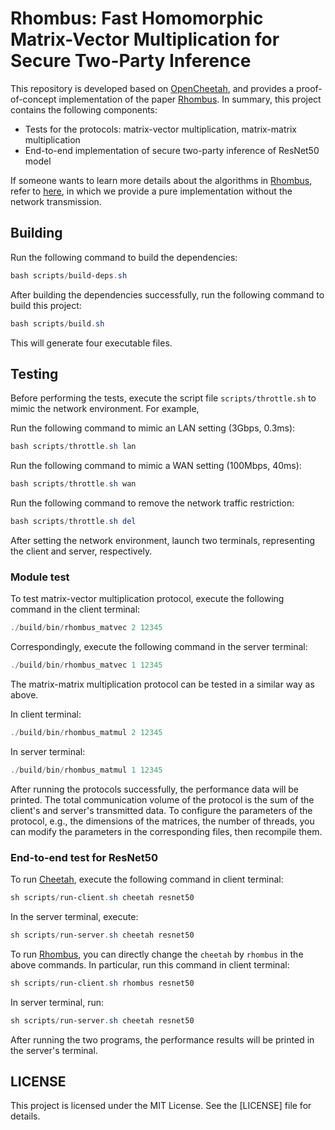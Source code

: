 # Rhombus: Fast Homomorphic Matrix-Vector Multiplication for Secure Two-Party Inference

This repository is developed based on [OpenCheetah](https://github.com/Alibaba-Gemini-Lab/OpenCheetah), and provides a proof-of-concept implementation of the paper [Rhombus](https://eprint.iacr.org/2024/1611.pdf). In summary, this project contains the following components:

- Tests for the protocols: matrix-vector multiplication, matrix-matrix multiplication
- End-to-end implementation of secure two-party inference of ResNet50 model

If someone wants to learn more details about the algorithms in [Rhombus](https://eprint.iacr.org/2024/1611.pdf), refer to [here](https://github.com/2646jx/Rhombus), in which we provide a pure implementation without the network transmission.

## Building

Run the following command to build the dependencies:

```PowerShell
bash scripts/build-deps.sh
```

After building the dependencies successfully, run the following command to build this project:

```PowerShell
bash scripts/build.sh
```

This will generate four executable files.

## Testing

Before performing the tests, execute the script file `scripts/throttle.sh` to mimic the network environment. For example,

Run the following command to mimic an LAN setting (3Gbps, 0.3ms):

```PowerShell
bash scripts/throttle.sh lan
```

Run the following command to mimic a WAN setting (100Mbps, 40ms):

```PowerShell
bash scripts/throttle.sh wan
```

Run the following command to remove the network traffic restriction:

```PowerShell
bash scripts/throttle.sh del
```

After setting the network environment, launch two terminals, representing the client and server, respectively.

### Module test

To test matrix-vector multiplication protocol, execute the following command in the client terminal:

```PowerShell
./build/bin/rhombus_matvec 2 12345
```

Correspondingly, execute the following command in the server terminal:

```PowerShell
./build/bin/rhombus_matvec 1 12345
```

The matrix-matrix multiplication protocol can be tested in a similar way as above.

In client terminal:

```PowerShell
./build/bin/rhombus_matmul 2 12345
```

In server terminal:

```PowerShell
./build/bin/rhombus_matmul 1 12345
```

After running the protocols successfully, the performance data will be printed. The total communication volume of the protocol is the sum of the client's and server's transmitted data. To configure the parameters of the protocol, e.g., the dimensions of the matrices, the number of threads, you can modify the parameters in the  corresponding files, then recompile them.

### End-to-end test for ResNet50

To run [Cheetah](https://eprint.iacr.org/2022/207.pdf), execute the following command in client terminal:

```PowerShell
sh scripts/run-client.sh cheetah resnet50
```

In the server terminal, execute:

```PowerShell
sh scripts/run-server.sh cheetah resnet50
```

To run [Rhombus](https://eprint.iacr.org/2024/1611.pdf), you can directly change the `cheetah` by `rhombus` in the above commands. In particular, run this
command in client terminal:

```PowerShell
sh scripts/run-client.sh rhombus resnet50
```

In server terminal, run:

```PowerShell
sh scripts/run-server.sh cheetah resnet50
```

After running the two programs, the performance results will be printed in the server's terminal.

## LICENSE

This project is licensed under the MIT License. See the [LICENSE] file for details.